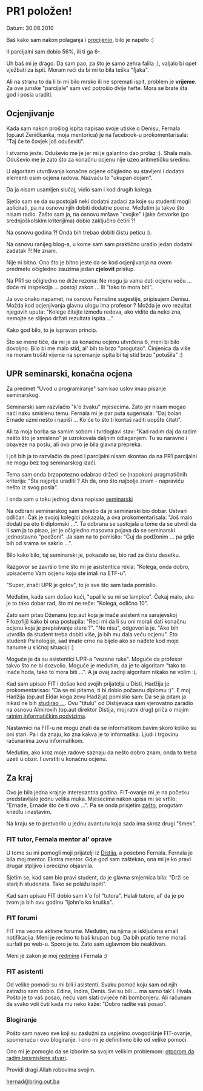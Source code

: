 # PR1 položen!

Datum: 30.06.2010

Baš kako sam nakon polaganja i [procijenio](http://github.com/hernad/blog/blob/master/articles/pr1-parc-2-1-put-20100621.markdown), bilo je napeto :)

II parcijalni sam dobio 56%, ili ti ga 6-. 

Uh baš mi je drago. Da sam pao, za što je samo zehra falila :), valjalo bi opet vježbati za ispit. Moram reći da bi mi to bila teška "fjaka". 

Ali na stranu to da li bi mi bilo mrsko ili ne spremati ispit, problem je **vrijeme**. Za ove junske "parcijale" sam već potrošio dvije hefte. Mora se brate šta god i posla uraditi.

## Ocjenjivanje

Kada sam nakon prošlog ispita napisao svoje utiske o Denisu, Fernala (op.aut Zeničkanka, moja mentorica) je na facebook-u prokomentarisala: "Taj će te čovjek još oduševiti".

I stvarno jeste. Oduševio me je jer mi je galantno dao prolaz :). Shala mala. Oduševio me je zato što za konačnu ocjenu nije uzeo aritmetičku sredinu. 

U algoritam utvrđivanja konačne ocjene očigledno su stavljeni i dodatni elementi osim ocjena radova. Nazvaću to "ukupan dojam". 

Da ja nisam usamljen slučaj, vidio sam i kod drugih kolega. 

Sjetio sam se da su postojali neki dodatni zadaci za koje su studenti mogli aplicirati, pa na osnovu njih dobiti dodatne poene. Međutim ja takvo što nisam radio. Zašto sam ja, na osnovu mršave "cvojke" i jake četvorke (po srednjoškolskim kriterijima) dobio zaključno četiri ?!

Na osnovu godina ?! Onda bih trebao dobiti čistu peticu :).

Na osnovu ranijeg blog-a, u kome sam sam praktično uradio jedan dodatni zadatak ?! Ne znam.

Nije ni bitno. Ono što je bitno jeste da se kod ocjenjivanja na ovom predmetu očigledno zauzima jedan **cjelovit** pristup.

Na PR1 se očigledno ne drže rezona: Ne mogu ja vama dati ocjenu veću ... doće mi inspekcija ... postoji zakon ... ili "tako to mora biti".

Ja ovo onako napamet, na osnovu Fernaline sugestije, pripisujem Denisu. Možda kod ocjenjivanja glavnu ulogu ima profesor ? Možda je ovo rezultat njegovih uputa: "Kolege čitajte između redova, ako vidite da neko zna, nemojte se slijepo držati rezultata ispita ..."

Kako god bilo, to je ispravan princip. 

Što se mene tiče, da mi je za konačnu ocjenu utvrđena 6, meni bi bilo dovoljno. Bilo bi me malo stid, al' bih to brzo "progutao". Činjenica da više ne moram trošiti vijeme na spremanje ispita bi taj stid brzo "potušila" :)

## UPR seminarski, konačna ocjena

Za predmet "Uvod u programiranje" sam kao uslov imao pisanje seminarskog. 

Seminarski sam razvlačio "k'o žvaku" mjesecima. Zato jer nisam mogao naći naku smislenu temu. Fernala mi je par puta sugerisala: "Daj bolan Ernade uzmi nešto i napiši ... Ko će to što ti kontaš raditi uopšte čitati". 

Ali ta moja borba sa samim sobom i tvrdoglavi stav: "Kad radim daj da radim nešto što je smisleno" je uzrokovala daljnim odlaganjem. Tu su naravno i obaveze na poslu, ali ovo prvo je bila glavna prepreka.

I još bih ja to razvlačio da pred I parcijalni nisam skontao da na PR1 parcijalni ne mogu bez tog seminarskog izaći. 

Tema sam onda brzopotezno odabrao držeći se (napokon) pragmatičnih kriterija: "Šta najprije uraditi ? Ah da, ono što najbolje znam - napraviću nešto iz svog posla". 

I onda sam u toku jednog dana napisao [seminarski](http://gitorious.org/fit-mostar/upr/blobs/master/seminarski/seminarski.pdf)

Na odbrani seminarskog sam shvatio da je seminarski bio dobar. Ustvari odličan. Čak je svojoj kolegici pokazala, a ova prokomentarisala: "Još malo dodati pa eto ti diplomski ...".  Ta odbrana se sastojala u tome da se utvrdi da li sam ja to pisao, jer je očigledno masovna pojava da se seminarski jednostavno "podžoni". Ja sam na to pomislio: "Čuj da podžonim ... pa gdje bih od srama se sakrio ...".

Bilo kako bilo, taj seminarski je, pokazalo se, bio rad za čistu desetku.

Razgovor se završio time što mi  je asistentica rekla: "Kolega, onda dobro, upisaćemo Vam ocjenu koju ste imali na ETF-u". 

"Super, znači UPR je gotov", to je sve što sam tada pomislio.

Međutim, kada sam došao kući, "upalile su mi se lampice". Čekaj malo, ako je to tako dobar rad, što mi ne reče: "Kolega, odlično 10".

Zato sam pitao Dženanu (op.aut koja je inače asistent na sarajevskoj Filozofiji) kako bi ona postupila: "Reci mi da li su oni morali dati konačnu ocjenu koja je prepisivanje stare ?".  "Ne nisu", odgovorila je. "Ako bih utvrdila da student treba dobiti više, ja bih mu dala veću ocjenu". Eto studenti Psihologije, sad imate crno  na bijelo ako se nađete kod moje hanume u sličnoj situaciji :)

Moguće je da su asistentici UPR-a "vezane ruke". Moguće da profesor takvo što ne bi dozvolio. Moguće je međutim, da je to algoritam "tako to inače hoda, tako to mora biti ...". A ja ovaj zadnji algoritam nikako ne volim :(.

Kad sam upisao FIT i došao kod svojih prijatelja u Disti, Hadžija je prokomentarisao: "Da se mi pitamo, ti bi dobio počasnu diplomu :)".  E moj Hadžija (op.aut Eldar koga zovu Hadžija) pomislio sam: Da se ja pitam ja nikad ne bih [studirao ...](http://github.com/hernad/blog/blob/master/articles/odakle-ja-na-fitu-20100616.markdown). Ovu "titulu" od Distijevaca sam vjerovatno zaradio na osnovu Almirovih (op.aut direktor Distija, moj ratni drug) priča o mojim [ratnim informatičkim podvizima](http://github.com/hernad/blog/blob/master/articles/25-godina-hardware-software-20100606.markdown).   

Nastavnici na FIT-u ne mogu znati da se informatikom bavim skoro koliko su oni stari. Pa i da znaju, ko zna kakva je to informatika. Ljudi i trgovinu računarima zovu informatikom.

Međutim, ako kroz moje radove saznaju da nešto dobro znam, onda to treba uzeti u obzir. I uvrstiti u konačnu ocjenu.

## Za kraj

Ovo je bila jedna krajnje interesantna godina. FIT-ovanje mi je na početku predstavljalo jednu velika muka. Mjesecima nakon upisa mi se vrtilo: "Ernade, Ernade što će ti ovo ...". Pa se onda prisjetim [zašto](http://github.com/hernad/blog/blob/master/articles/odakle-ja-na-fitu-20100616.markdown), progutam knedlu i nastavim.

Na kraju se to pretvorilo u jednu avanturu koja sada ima skroz drugi "šmek".


### FIT tutor, Fernala mentor al' oprave

U tome su mi pomogli moji prijatelji iz [Distija](http://www.disti.ba), a posebno Fernala. Fernala je bila moj mentor. Ekstra mentor. Gdje god sam zaštekao, ona mi je ko pravi drugar stpljivo i precizno objasnila. 

Sjetim se, kad sam bio pravi student, da je glavna smjernica bila: "Drži se starijih studenata. Tako se polažu ispiti".

Kad sam upisao FIT dobio sam k'o fol "tutora". Halali tutore, al' da je po tvom ja bih ovu godinu "ljohn'o ko kruška". 

### FIT forumi 

FIT ima veoma aktivne forume. Međutim, na njima je isključena email notifikacija. Meni je recimo to baš krupan bug. Da bih pratio  teme moraš surfati po web-u. Sporo je to. Zato sam uglavnom bio neaktivan. 
  
Meni je zakon je moj [redmine](http://redmine.bring.out.ba) i Fernala :)

### FIT asistenti

Od velike pomoći su mi bili i asistenti. Svaku pomoć koju sam od njih zatražio sam dobio. Edina, Indira, Denis. Svi su bili ... ma samo tak'i. Hvala. Pošto je to vaš posao, neću vam slati cvijeće niti bombonjeru. Ali računam da svako voli čuti kada mu neko kaže: "Dobro radite vaš posao". 


### Blogiranje

Pošto sam naveo sve koji su zaslužni za uspješno ovogodišnje FIT-ovanje, spomenuću i ovo blogiranje. I ono mi je definitivno bilo od velike pomoći. 

Ono mi je pomoglo da se izborim sa svojim velikim problemom: [otporom da radim besmislene stvari](http://github.com/hernad/blog/blob/master/articles/uos-koristan-posao-20100614.markdown). 

Providi dragi Allah robovima svojim.

hernad@bring.out.ba


